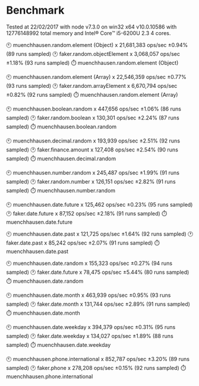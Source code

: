 # Benchmark

Tested at 22/02/2017
 with node v7.3.0 on win32 x64 v10.0.10586 with 12776148992 total memory and
 Intel® Core™ i5-6200U 2.3 4 cores.

:clock10: muenchhausen.random.element (Object) x 21,681,383 ops/sec ±0.94% (89 runs sampled)
:clock1: faker.random.objectElement x 3,068,057 ops/sec ±1.18% (93 runs sampled)
:stopwatch: muenchhausen.random.element (Object)

:clock10: muenchhausen.random.element (Array) x 22,546,359 ops/sec ±0.77% (93 runs sampled)
:clock1: faker.random.arrayElement x 6,670,794 ops/sec ±0.82% (92 runs sampled)
:stopwatch: muenchhausen.random.element (Array)

:clock10: muenchhausen.boolean.random x 447,656 ops/sec ±1.06% (86 runs sampled)
:clock1: faker.random.boolean x 130,301 ops/sec ±2.24% (87 runs sampled)
:stopwatch: muenchhausen.boolean.random

:clock10: muenchhausen.decimal.random x 193,939 ops/sec ±2.51% (92 runs sampled)
:clock1: faker.finance.amount x 127,408 ops/sec ±2.54% (90 runs sampled)
:stopwatch: muenchhausen.decimal.random

:clock10: muenchhausen.number.random x 245,487 ops/sec ±1.99% (91 runs sampled)
:clock1: faker.random.number x 126,151 ops/sec ±2.82% (91 runs sampled)
:stopwatch: muenchhausen.number.random

:clock10: muenchhausen.date.future x 125,462 ops/sec ±0.23% (95 runs sampled)
:clock1: faker.date.future x 87,152 ops/sec ±2.18% (91 runs sampled)
:stopwatch: muenchhausen.date.future

:clock10: muenchhausen.date.past x 121,725 ops/sec ±1.64% (92 runs sampled)
:clock1: faker.date.past x 85,242 ops/sec ±2.07% (91 runs sampled)
:stopwatch: muenchhausen.date.past

:clock10: muenchhausen.date.random x 155,323 ops/sec ±0.27% (94 runs sampled)
:clock1: faker.date.future x 78,475 ops/sec ±5.44% (80 runs sampled)
:stopwatch: muenchhausen.date.random

:clock10: muenchhausen.date.month x 463,939 ops/sec ±0.95% (93 runs sampled)
:clock1: faker.date.month x 131,744 ops/sec ±2.89% (91 runs sampled)
:stopwatch: muenchhausen.date.month

:clock10: muenchhausen.date.weekday x 394,379 ops/sec ±0.31% (95 runs sampled)
:clock1: faker.date.weekday x 134,027 ops/sec ±1.89% (88 runs sampled)
:stopwatch: muenchhausen.date.weekday

:clock10: muenchhausen.phone.international x 852,787 ops/sec ±3.20% (89 runs sampled)
:clock1: faker.phone x 278,208 ops/sec ±0.15% (92 runs sampled)
:stopwatch: muenchhausen.phone.international

